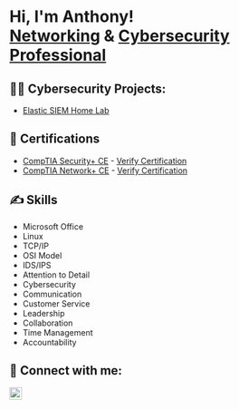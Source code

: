 <h1>Hi, I'm Anthony! <br/><a href="https://github.com/anthonybastone1">Networking</a> & <a href="https://www.linkedin.com/in/mrbastone/"> Cybersecurity Professional</a></h1>

<h2>👨‍💻 Cybersecurity Projects:</h2>

  - [Elastic SIEM Home Lab](https://github.com/anthonybastone1/elasticsiem)

<h2>📄 Certifications</h2>

- [CompTIA Security+ CE](https://github.com/anthonybastone1/anthonybastone1/assets/172090820/f860eda5-fcba-487b-98da-f0658a8670de) - [Verify Certification](http://verify.Comptia.org)
- [CompTIA Network+ CE](https://github.com/anthonybastone1/anthonybastone1/assets/172090820/0d6d5ef3-8ae0-49b5-9a99-b37cfdd480ff) - [Verify Certification](http://verify.Comptia.org)

<h2>✍️ Skills</h2>

  - Microsoft Office
  - Linux
  - TCP/IP
  - OSI Model
  - IDS/IPS
  - Attention to Detail
  - Cybersecurity
  - Communication
  - Customer Service
  - Leadership
  - Collaboration
  - Time Management
  - Accountability

<h2> 🤳 Connect with me:</h2>

[<img align="left" alt="AnthonyBastone | LinkedIn" width="22px" src="https://cdn.jsdelivr.net/npm/simple-icons@v3/icons/linkedin.svg" />][linkedin]

[linkedin]: https://linkedin.com/in/mrbastone

<!--
**anthonybastone1/anthonybastone1** is a ✨ _special_ ✨ repository because its `README.md` (this file) appears on your GitHub profile.

Here are some ideas to get you started:

- 🔭 I’m currently working on ...
- 🌱 I’m currently learning ...
- 👯 I’m looking to collaborate on ...
- 🤔 I’m looking for help with ...
- 💬 Ask me about ...
- 📫 How to reach me: ...
- 😄 Pronouns: ...
- ⚡ Fun fact: ...
-->
